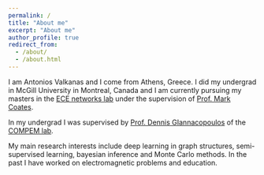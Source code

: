 ```yaml
---
permalink: /
title: "About me"
excerpt: "About me"
author_profile: true
redirect_from: 
  - /about/
  - /about.html
---
```


I am Antonios Valkanas and I come from Athens, Greece. I did my undergrad in McGill University in Montreal, Canada and I am currently pursuing my masters in the [ECE networks lab](http://networks.ece.mcgill.ca/) under the supervision of [Prof. Mark Coates](http://www.ece.mcgill.ca/~mcoate/). 

In my undergrad I was supervised by [Prof. Dennis GIannacopoulos](http://www.compem.ece.mcgill.ca/Dennis-Giannacopoulos.html) of the [COMPEM lab](http://www.compem.ece.mcgill.ca/index.html). 

My main research interests include deep learning in graph structures, semi-supervised learning, bayesian inference and Monte Carlo methods. In the past I have worked on electromagnetic problems and education.
